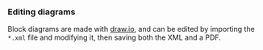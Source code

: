 ### Editing diagrams

Block diagrams are made with [draw.io](https://www.draw.io/), and can be edited by importing the `*.xml` file and modifying it, then saving both the XML and a PDF.

